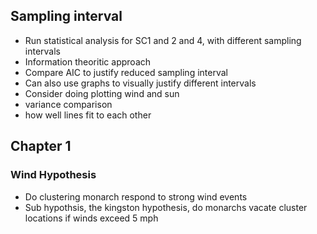 ## Sampling interval
- Run statistical analysis for SC1 and 2 and 4, with different sampling intervals
- Information theoritic approach
- Compare AIC to justify reduced sampling interval
- Can also use graphs to visually justify different intervals
- Consider doing plotting wind and sun
- variance comparison
- how well lines fit to each other

## Chapter 1
### Wind Hypothesis
- Do clustering monarch respond to strong wind events
- Sub hypothsis, the kingston hypothesis, do monarchs vacate cluster locations if winds exceed 5 mph
